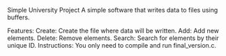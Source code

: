 Simple University Project
A simple software that writes data to files using buffers.

Features:
Create: Create the file where data will be written.
Add: Add new elements.
Delete: Remove elements.
Search: Search for elements by their unique ID.
Instructions:
You only need to compile and run final_version.c.
